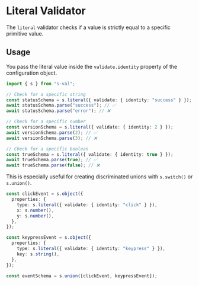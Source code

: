 # Literal Validator

The `literal` validator checks if a value is strictly equal to a specific primitive value.

## Usage

You pass the literal value inside the `validate.identity` property of the configuration object.

```typescript
import { s } from "s-val";

// Check for a specific string
const statusSchema = s.literal({ validate: { identity: "success" } });
await statusSchema.parse("success"); // ✅
await statusSchema.parse("error"); // ❌

// Check for a specific number
const versionSchema = s.literal({ validate: { identity: 2 } });
await versionSchema.parse(2); // ✅
await versionSchema.parse(3); // ❌

// Check for a specific boolean
const trueSchema = s.literal({ validate: { identity: true } });
await trueSchema.parse(true); // ✅
await trueSchema.parse(false); // ❌
```

This is especially useful for creating discriminated unions with `s.switch()` or `s.union()`.

```typescript
const clickEvent = s.object({
  properties: {
    type: s.literal({ validate: { identity: "click" } }),
    x: s.number(),
    y: s.number(),
  },
});

const keypressEvent = s.object({
  properties: {
    type: s.literal({ validate: { identity: "keypress" } }),
    key: s.string(),
  },
});

const eventSchema = s.union([clickEvent, keypressEvent]);
```
